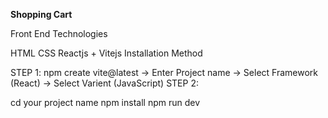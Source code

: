 **Shopping Cart**

Front End Technologies

HTML
CSS
Reactjs + Vitejs
Installation Method

STEP 1: npm create vite@latest -> Enter Project name -> Select Framework (React) -> Select Varient (JavaScript) STEP 2:

cd your project name
npm install
npm run dev

